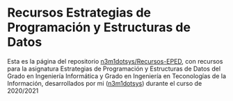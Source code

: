 # Recursos Estrategias de Programación y Estructuras de Datos

Esta es la página del repositorio [n3m1dotsys/Recursos-EPED](https://github.com/n3m1dotsys/Recursos-EPED), con recursos para la asignatura Estrategias de Programación y Estructuras de Datos del Grado en Ingeniería Informática y Grado en Ingeniería en Teconologías de la Información, desarrollados por mi ([n3m1dotsys](https://github.com/n3m1dotsys)) durante el curso de 2020/2021
